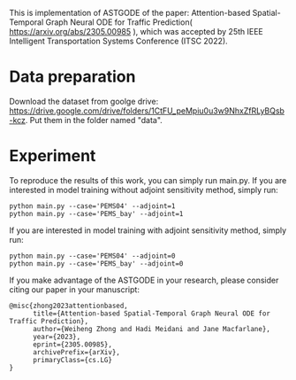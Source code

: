This is implementation of ASTGODE of the paper: Attention-based Spatial-Temporal Graph Neural ODE for Traffic Prediction( https://arxiv.org/abs/2305.00985 ), which was accepted by 25th IEEE Intelligent Transportation Systems Conference (ITSC 2022).

# Data preparation

Download the dataset from goolge drive: https://drive.google.com/drive/folders/1CtFU_peMpiu0u3w9NhxZfRLyBQsb-kcz. Put them in the folder named "data".

# Experiment

To reproduce the results of this work, you can simply run main.py. If you are interested in model training without adjoint sensitivity method, simply run:
```
python main.py --case='PEMS04' --adjoint=1
python main.py --case='PEMS_bay' --adjoint=1
```

If you are interested in model training with adjoint sensitivity method, simply run:
```
python main.py --case='PEMS04' --adjoint=0
python main.py --case='PEMS_bay' --adjoint=0
```

If you make advantage of the ASTGODE in your research, please consider citing our paper in your manuscript:
```
@misc{zhong2023attentionbased,
      title={Attention-based Spatial-Temporal Graph Neural ODE for Traffic Prediction}, 
      author={Weiheng Zhong and Hadi Meidani and Jane Macfarlane},
      year={2023},
      eprint={2305.00985},
      archivePrefix={arXiv},
      primaryClass={cs.LG}
}
```
